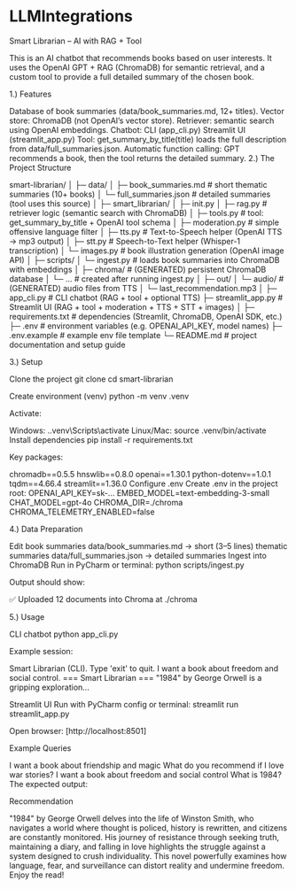 # LLMIntegrations
Smart Librarian – AI with RAG + Tool

This is an AI chatbot that recommends books based on user interests.
It uses the OpenAI GPT + RAG (ChromaDB) for semantic retrieval, and a custom tool to provide a full detailed summary of the chosen book.

1.) Features

Database of book summaries (data/book_summaries.md, 12+ titles).
Vector store: ChromaDB (not OpenAI’s vector store).
Retriever: semantic search using OpenAI embeddings.
Chatbot:
CLI (app_cli.py)
Streamlit UI (streamlit_app.py)
Tool: get_summary_by_title(title) loads the full description from data/full_summaries.json.
Automatic function calling: GPT recommends a book, then the tool returns the detailed summary.
2.) The Project Structure

smart-librarian/ │ ├─ data/ │ ├─ book_summaries.md # short thematic summaries (10+ books) │ └─ full_summaries.json # detailed summaries (tool uses this source) │ ├─ smart_librarian/ │ ├─ init.py │ ├─ rag.py # retriever logic (semantic search with ChromaDB) │ ├─ tools.py # tool: get_summary_by_title + OpenAI tool schema │ ├─ moderation.py # simple offensive language filter │ ├─ tts.py # Text-to-Speech helper (OpenAI TTS → mp3 output) │ ├─ stt.py # Speech-to-Text helper (Whisper-1 transcription) │ └─ images.py # book illustration generation (OpenAI image API) │ ├─ scripts/ │ └─ ingest.py # loads book summaries into ChromaDB with embeddings │ ├─ chroma/ # (GENERATED) persistent ChromaDB database │ └─ ... # created after running ingest.py │ ├─ out/ │ └─ audio/ # (GENERATED) audio files from TTS │ └─ last_recommendation.mp3 │ ├─ app_cli.py # CLI chatbot (RAG + tool + optional TTS) ├─ streamlit_app.py # Streamlit UI (RAG + tool + moderation + TTS + STT + images) │ ├─ requirements.txt # dependencies (Streamlit, ChromaDB, OpenAI SDK, etc.) ├─ .env # environment variables (e.g. OPENAI_API_KEY, model names) ├─ .env.example # example env file template └─ README.md # project documentation and setup guide

3.) Setup

Clone the project
git clone cd smart-librarian

Create environment (venv)
python -m venv .venv

Activate:

Windows: .\.venv\Scripts\activate
Linux/Mac: source .venv/bin/activate
Install dependencies
pip install -r requirements.txt

Key packages:

chromadb==0.5.5
hnswlib==0.8.0
openai==1.30.1
python-dotenv==1.0.1
tqdm==4.66.4
streamlit==1.36.0
Configure .env Create .env in the project root:
OPENAI_API_KEY=sk-... EMBED_MODEL=text-embedding-3-small CHAT_MODEL=gpt-4o CHROMA_DIR=./chroma CHROMA_TELEMETRY_ENABLED=false

4.) Data Preparation

Edit book summaries
data/book_summaries.md → short (3–5 lines) thematic summaries
data/full_summaries.json → detailed summaries
Ingest into ChromaDB Run in PyCharm or terminal:
python scripts/ingest.py

Output should show:

✅ Uploaded 12 documents into Chroma at ./chroma

5.) Usage

CLI chatbot
python app_cli.py

Example session:

Smart Librarian (CLI). Type 'exit' to quit. I want a book about freedom and social control. === Smart Librarian === "1984" by George Orwell is a gripping exploration...

Streamlit UI Run with PyCharm config or terminal:
streamlit run streamlit_app.py

Open browser: [http://localhost:8501]

Example Queries

I want a book about friendship and magic
What do you recommend if I love war stories?
I want a book about freedom and social control
What is 1984?
The expected output:

Recommendation

"1984" by George Orwell delves into the life of Winston Smith, who navigates a world where thought is policed, history is rewritten, and citizens are constantly monitored. His journey of resistance through seeking truth, maintaining a diary, and falling in love highlights the struggle against a system designed to crush individuality. This novel powerfully examines how language, fear, and surveillance can distort reality and undermine freedom. Enjoy the read!
